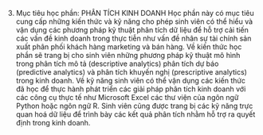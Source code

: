 3. Mục tiêu học phần: PHÂN TÍCH KINH DOANH
Học phần này có mục tiêu cung cấp những kiến thức và kỹ năng cho phép
sinh viên có thể hiểu và vận dụng các phương pháp kỹ thuật phân tích dữ
liệu để hỗ trợ cải tiến các vấn đề kinh doanh trong thực tiễn như vấn
đề nhân sự tài chính sản xuất phân phối khách hàng marketing và bán
hàng.
Về kiến thức học phần sẽ trang bị cho sinh viên những phương pháp kỹ
thuật mô hình trong phân tích mô tả (descriptive analytics) phân tích
dự báo (predictive analytics) và phân tích khuyến nghị (prescriptive
analytics) trong kinh doanh.
Về kỹ năng sinh viên có thể vận dụng các kiến thức đã học để thực hành
phát triển các giải pháp phân tích kinh doanh với các công cụ thực tế
như Microsoft Excel các thư viện của ngôn ngữ Python hoặc ngôn ngữ R.
Sinh viên cũng được trang bị các kỹ năng trực quan hoá dữ liệu để trình
bày các kết quả phân tích nhằm hỗ trợ ra quyết định trong kinh doanh.
